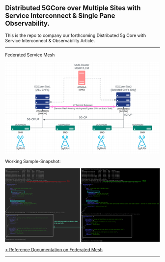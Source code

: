 ## Distributed 5GCore over Multiple Sites with Service Interconnect & Single Pane Observability.

This is the repo to company our forthcoming Distributed 5g Core with Service Interconnect & Observability Article. 

----

Federated Service Mesh <br>

![alt text](https://raw.githubusercontent.com/fenar/distributed5GCore/main/images/distributed5g-arch2.png)<br>

Working Sample-Snapshot:

![alt text](https://raw.githubusercontent.com/fenar/distributed5GCore/main/images/FedMeshUPFSnapShot.png)<br>


[> Reference Documentation on Federated Mesh](https://docs.openshift.com/container-platform/4.10/service_mesh/v2x/ossm-federation.html)<br>

----
